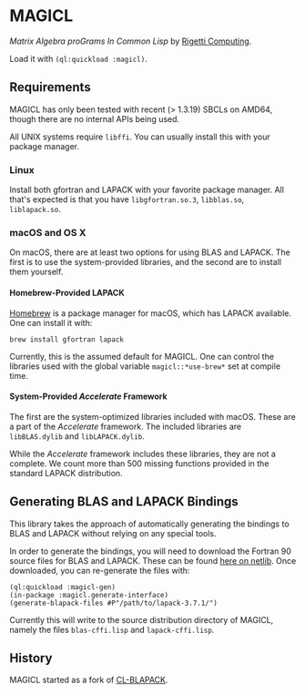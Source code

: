 # MAGICL

_Matrix Algebra proGrams In Common Lisp_ by [Rigetti Computing](www.rigetti.com).

Load it with `(ql:quickload :magicl)`.

## Requirements

MAGICL has only been tested with recent (> 1.3.19) SBCLs on AMD64,
though there are no internal APIs being used.

All UNIX systems require `libffi`. You can usually install this with
your package manager.

### Linux

Install both gfortran and LAPACK with your favorite package manager. All that's expected is that you have `libgfortran.so.3`, `libblas.so`, `liblapack.so`.

### macOS and OS X

On macOS, there are at least two options for using BLAS and LAPACK. The first is to use the system-provided libraries, and the second are to install them yourself.

#### Homebrew-Provided LAPACK

[Homebrew](https://brew.sh/) is a package manager for macOS, which has LAPACK available. One can install it with:

```
brew install gfortran lapack
```

Currently, this is the assumed default for MAGICL. One can control the libraries used with the global variable `magicl::*use-brew*` set at compile time.

#### System-Provided _Accelerate_ Framework

The first are the system-optimized libraries included with macOS. These are a part of the _Accelerate_ framework. The included libraries are `libBLAS.dylib` and `libLAPACK.dylib`.

While the _Accelerate_ framework includes these libraries, they are not a complete. We count more than 500 missing functions provided in the standard LAPACK distribution.

## Generating BLAS and LAPACK Bindings

This library takes the approach of automatically generating the bindings to BLAS and LAPACK without relying on any special tools.

In order to generate the bindings, you will need to download the Fortran 90 source files for BLAS and LAPACK. These can be found [here on netlib](http://www.netlib.org/lapack/). Once downloaded, you can re-generate the files with:

```
(ql:quickload :magicl-gen)
(in-package :magicl.generate-interface)
(generate-blapack-files #P"/path/to/lapack-3.7.1/")
```

Currently this will write to the source distribution directory of MAGICL, namely the files `blas-cffi.lisp` and `lapack-cffi.lisp`.


## History

MAGICL started as a fork of [CL-BLAPACK](https://github.com/blindglobe/cl-blapack).
